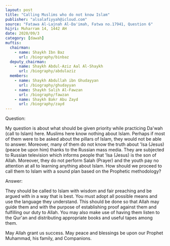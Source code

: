 ```yaml
---
layout: post
title: "Calling Muslims who do not know Islam"
publisher: "alsalafiyyah@icloud.com"
source: "Fatawa Al-Lajnah Al-Da'imah, Fatwa no.17941, Question 6"
hijri: Muharram 14, 1442 AH
date: 2020/09/3
category: [dawah]
muftis:
  chairman: 
    - name: Shaykh Ibn Baz
      url: /biography/binbaz
  deputy_chairman:
    - name: Shaykh Abdul-Aziz Aal Al-Shaykh
      url: /biography/abdulaziz
  members: 
    - name: Shaykh Abdullah ibn Ghudayyan
      url: /biography/ghudayyan
    - name: Shaykh Salih Al-Fawzan
      url: /biography/fawzan
    - name: Shaykh Bakr Abu Zayd
      url: /biography/zayd
---
```


Question:

My question is about what should be given priority while practicing Da'wah (call to Islam) here. Muslims here know nothing about Islam. Perhaps if most of them were to be asked about the pillars of Islam, they would not be able to answer. Moreover, many of them do not know the truth about 'Isa (Jesus) (peace be upon him) thanks to the Russian mass media. They are subjected to Russian television which informs people that 'Isa (Jesus) is the son of Allah. Moreover, they do not perform Salah (Prayer) and the youth pay no attention at all to learning anything about Islam. How should we proceed to call them to Islam with a sound plan based on the Prophetic methodology? 

Answer:

They should be called to Islam with wisdom and fair preaching and be argued with in a way that is best. You must adopt all possible means and use the language they understand. This should be done so that Allah may guide them and with the purpose of establishing proof against them and fulfilling our duty to Allah. You may also make use of having them listen to the Qur'an and distributing appropriate books and useful tapes among them.

May Allah grant us success. May peace and blessings be upon our Prophet Muhammad, his family, and Companions.
